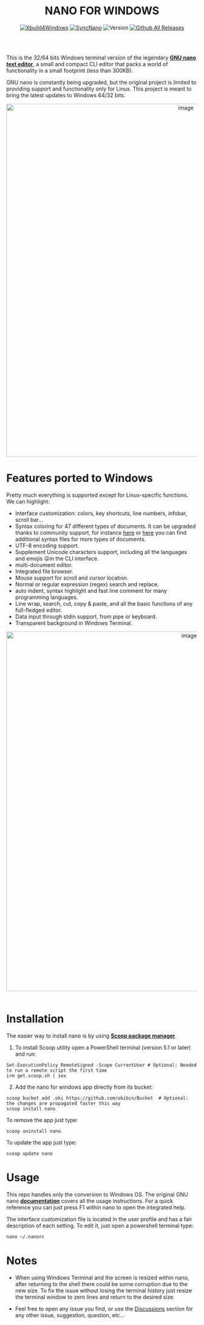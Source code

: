 </br><div align="center">

# NANO FOR WINDOWS

[![Xbuild4Windows](https://github.com/okibcn/nano-for-windows/actions/workflows/Xbuild4Windows.yml/badge.svg)](https://github.com/okibcn/nano-for-windows/actions/workflows/Xbuild4Windows.yml) [![SyncNano](https://github.com/okibcn/nano-for-windows/actions/workflows/SyncNano.yml/badge.svg)](https://github.com/okibcn/nano-for-windows/actions/workflows/SyncNano.yml)
![Version](https://img.shields.io/github/v/release/okibcn/nano-for-windows) [![Github All Releases](https://img.shields.io/github/downloads/okibcn/nano-for-windows/total.svg)]()

</div></br></br>


This is the 32/64 bits Windows terminal version of the legendary **[GNU nano text editor](https://www.nano-editor.org/)**, a small and compact CLI editor that packs a world of functionality in a small footprint (less than 300KB).

GNU nano is constantly being upgraded, but the original project is limited to providing support and functionality only for Linux. This project is meant to bring the latest updates to Windows 64/32 bits.

<div align="center"><img width="930" alt="image" src="https://user-images.githubusercontent.com/22417711/218406506-88cc1dc2-ee36-4440-94d2-61dd7dd84db6.png">
</div>

# Features ported to Windows

Pretty much everything is supported except for Linux-specific functions. We can highlight:

- Interface customization: colors, key shortcuts, line numbers, infobar, scroll bar...
- Syntax coloring for 47 different types of documents. It can be upgraded thanks to community support, for instance [here](https://github.com/scopatz/nanorc) or [here](https://github.com/mitchell486/nanorc) you can find additional syntax files for more types of documents.
- UTF-8 encoding support.
- Supplement Unicode characters support, including all the languages and emojis 😜in the CLI interface.
- multi-document editor.
- Integrated file browser.
- Mouse support for scroll and cursor location.
- Normal or regular expression (regex) search and replace.
- auto indent, syntax highlight and fast line comment for many programming languages.
- Line wrap, search, cut, copy & paste, and all the basic functions of any full-fledged editor.
- Data input through stdin support, from pipe or keyboard.
- Transparent background in Windows Terminal.

<div align="center"><img width="947" alt="image" src="https://user-images.githubusercontent.com/22417711/218406120-a7198c98-fd5f-4a1b-8793-b65c3ba68d7c.png"></div>

</br>

# Installation

The easier way to install nano is by using **[Scoop package manager](https://scoop.sh/)**.

1. To install Scoop utility open a PowerShell terminal (version 5.1 or later) and run:
```pwsh
Set-ExecutionPolicy RemoteSigned -Scope CurrentUser # Optional: Needed to run a remote script the first time
irm get.scoop.sh | iex
```
2. Add the nano for windows app directly from its bucket:
```pwsh
scoop bucket add .oki https://github.com/okibcn/Bucket  # Optional: the changes are propagated faster this way
scoop install nano
```
To remove the app just type:
```pwsh
scoop uninstall nano
```
To update the app just type:
```pwsh
scoop update nano
```
# Usage

This repo handles only the conversion to Windows OS. The original GNU nano **[documentation](https://www.nano-editor.org/docs.php)** covers all the usage instructions. For a quick reference you can just press F1 within nano to open the integrated help.

The interface customization file is located in the user profile and has a fair description of each setting. To edit it, just open a powershell terminal type:
```pwsh
nano ~/.nanorc
```
# Notes

- When using Windows Terminal and the screen is resized within nano, after returning to the shell there could be some corruption due to the new size. To fix the issue without losing the terminal history just resize the terminal window to zero lines and return to the desired size.

- Feel free to open any issue you find, or use the [Discussions](https://github.com/okibcn/nano-for-windows/discussions) section for any other issue, suggestion, question, etc...
